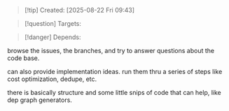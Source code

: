 
>[!tip] Created: [2025-08-22 Fri 09:43]

>[!question] Targets: 

>[!danger] Depends: 

browse the issues, the branches, and try to answer questions about the code base.

can also provide implementation ideas.  run them thru a series of steps like cost optimization, dedupe, etc.

there is basically structure and some little snips of code that can help, like dep graph generators.